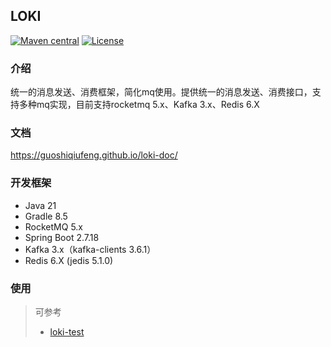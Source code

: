 ## LOKI

[![Maven central](https://img.shields.io/maven-central/v/io.github.guoshiqiufeng/loki.svg?style=flat-square)](https://search.maven.org/search?q=g:io.github.guoshiqiufeng%20AND%20a:loki)
[![License](https://img.shields.io/:license-apache-brightgreen.svg?style=flat-square)](http://www.apache.org/licenses/LICENSE-2.0.html)

### 介绍

统一的消息发送、消费框架，简化mq使用。提供统一的消息发送、消费接口，支持多种mq实现，目前支持rocketmq 5.x、Kafka 3.x、Redis 6.X

### 文档

https://guoshiqiufeng.github.io/loki-doc/

### 开发框架

- Java 21
- Gradle 8.5
- RocketMQ 5.x
- Spring Boot 2.7.18
- Kafka 3.x（kafka-clients 3.6.1）
- Redis 6.X (jedis 5.1.0)

### 使用

> 可参考
>
> - [loki-test](https://github.com/guoshiqiufeng/loki-test)
